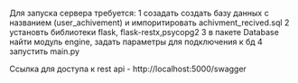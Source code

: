 Для запуска сервера требуется:
1 созадать создать базу данных с названием (user_achivement) и импоритировать achivment_recived.sql
2 установть библиотеки flask, flask-restx,psycopg2
3 в пакете Database найти модуль engine, задать параметры для подключения к бд
4 запустить main.py

Ссылка для доступа к rest api - http://localhost:5000/swagger